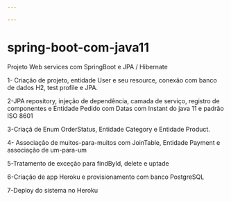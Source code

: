 ```yaml
---

---
```


# spring-boot-com-java11 

Projeto Web services com SpringBoot e JPA / Hibernate

1- Criação de projeto, entidade User e seu resource, conexão com banco de dados H2, test profile e JPA.

2-JPA repository, injeção de dependência, camada de serviço, registro de componentes e Entidade Pedido com Datas com Instant do java 11 e padrão ISO 8601

3-Criaçã de Enum OrderStatus, Entidade Category e Entidade Product. 

4- Associação de muitos-para-muitos com JoinTable, Entidade Payment e associação de um-para-um

5-Tratamento de exceção para findById, delete e uptade

6-Criação de app Heroku e provisionamento com banco PostgreSQL

7-Deploy do sistema no Heroku



